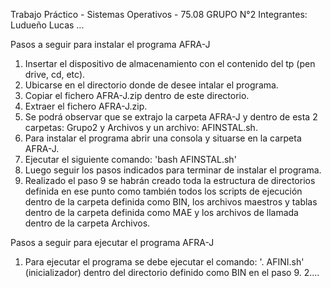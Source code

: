 Trabajo Práctico - Sistemas Operativos - 75.08
GRUPO N°2
Integrantes:
Ludueño Lucas
...

Pasos a seguir para instalar el programa AFRA-J
1.  Insertar el dispositivo de almacenamiento con el contenido del tp (pen drive, cd, etc).
3.  Ubicarse en el directorio donde de desee intalar el programa.
4.  Copiar el fichero AFRA-J.zip dentro de este directorio.
5.  Extraer el fichero AFRA-J.zip.
6.  Se podrá observar que se extrajo la carpeta AFRA-J y dentro de esta 2 carpetas: Grupo2 y Archivos y un archivo: AFINSTAL.sh.
7.  Para instalar el programa abrir una consola y situarse en la carpeta AFRA-J.
8.  Ejecutar el siguiente comando: 'bash AFINSTAL.sh'
9.  Luego seguir los pasos indicados para terminar de instalar el programa.
10. Realizado el paso 9 se habrán creado toda la estructura de directorios definida en ese punto como también todos los scripts de ejecución dentro de la carpeta definida como BIN, los archivos maestros y tablas dentro de la carpeta definida como MAE y los archivos de llamada dentro de la carpeta Archivos.

Pasos a seguir para ejecutar el programa AFRA-J
1. Para ejecutar el programa se debe ejecutar el comando: '. AFINI.sh' (inicializador) dentro del directorio definido como BIN en el paso 9.
2....

